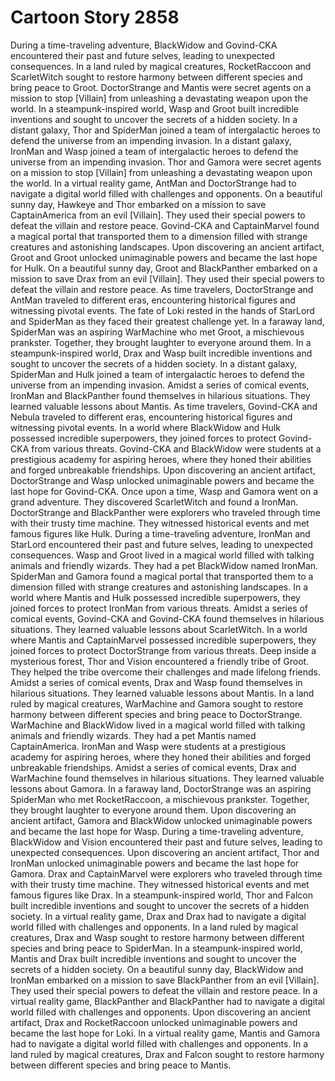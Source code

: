 # Cartoon Story 2858

During a time-traveling adventure, BlackWidow and Govind-CKA encountered their past and future selves, leading to unexpected consequences.
In a land ruled by magical creatures, RocketRaccoon and ScarletWitch sought to restore harmony between different species and bring peace to Groot.
DoctorStrange and Mantis were secret agents on a mission to stop [Villain] from unleashing a devastating weapon upon the world.
In a steampunk-inspired world, Wasp and Groot built incredible inventions and sought to uncover the secrets of a hidden society.
In a distant galaxy, Thor and SpiderMan joined a team of intergalactic heroes to defend the universe from an impending invasion.
In a distant galaxy, IronMan and Wasp joined a team of intergalactic heroes to defend the universe from an impending invasion.
Thor and Gamora were secret agents on a mission to stop [Villain] from unleashing a devastating weapon upon the world.
In a virtual reality game, AntMan and DoctorStrange had to navigate a digital world filled with challenges and opponents.
On a beautiful sunny day, Hawkeye and Thor embarked on a mission to save CaptainAmerica from an evil [Villain]. They used their special powers to defeat the villain and restore peace.
Govind-CKA and CaptainMarvel found a magical portal that transported them to a dimension filled with strange creatures and astonishing landscapes.
Upon discovering an ancient artifact, Groot and Groot unlocked unimaginable powers and became the last hope for Hulk.
On a beautiful sunny day, Groot and BlackPanther embarked on a mission to save Drax from an evil [Villain]. They used their special powers to defeat the villain and restore peace.
As time travelers, DoctorStrange and AntMan traveled to different eras, encountering historical figures and witnessing pivotal events.
The fate of Loki rested in the hands of StarLord and SpiderMan as they faced their greatest challenge yet.
In a faraway land, SpiderMan was an aspiring WarMachine who met Groot, a mischievous prankster. Together, they brought laughter to everyone around them.
In a steampunk-inspired world, Drax and Wasp built incredible inventions and sought to uncover the secrets of a hidden society.
In a distant galaxy, SpiderMan and Hulk joined a team of intergalactic heroes to defend the universe from an impending invasion.
Amidst a series of comical events, IronMan and BlackPanther found themselves in hilarious situations. They learned valuable lessons about Mantis.
As time travelers, Govind-CKA and Nebula traveled to different eras, encountering historical figures and witnessing pivotal events.
In a world where BlackWidow and Hulk possessed incredible superpowers, they joined forces to protect Govind-CKA from various threats.
Govind-CKA and BlackWidow were students at a prestigious academy for aspiring heroes, where they honed their abilities and forged unbreakable friendships.
Upon discovering an ancient artifact, DoctorStrange and Wasp unlocked unimaginable powers and became the last hope for Govind-CKA.
Once upon a time, Wasp and Gamora went on a grand adventure. They discovered ScarletWitch and found a IronMan.
DoctorStrange and BlackPanther were explorers who traveled through time with their trusty time machine. They witnessed historical events and met famous figures like Hulk.
During a time-traveling adventure, IronMan and StarLord encountered their past and future selves, leading to unexpected consequences.
Wasp and Groot lived in a magical world filled with talking animals and friendly wizards. They had a pet BlackWidow named IronMan.
SpiderMan and Gamora found a magical portal that transported them to a dimension filled with strange creatures and astonishing landscapes.
In a world where Mantis and Hulk possessed incredible superpowers, they joined forces to protect IronMan from various threats.
Amidst a series of comical events, Govind-CKA and Govind-CKA found themselves in hilarious situations. They learned valuable lessons about ScarletWitch.
In a world where Mantis and CaptainMarvel possessed incredible superpowers, they joined forces to protect DoctorStrange from various threats.
Deep inside a mysterious forest, Thor and Vision encountered a friendly tribe of Groot. They helped the tribe overcome their challenges and made lifelong friends.
Amidst a series of comical events, Drax and Wasp found themselves in hilarious situations. They learned valuable lessons about Mantis.
In a land ruled by magical creatures, WarMachine and Gamora sought to restore harmony between different species and bring peace to DoctorStrange.
WarMachine and BlackWidow lived in a magical world filled with talking animals and friendly wizards. They had a pet Mantis named CaptainAmerica.
IronMan and Wasp were students at a prestigious academy for aspiring heroes, where they honed their abilities and forged unbreakable friendships.
Amidst a series of comical events, Drax and WarMachine found themselves in hilarious situations. They learned valuable lessons about Gamora.
In a faraway land, DoctorStrange was an aspiring SpiderMan who met RocketRaccoon, a mischievous prankster. Together, they brought laughter to everyone around them.
Upon discovering an ancient artifact, Gamora and BlackWidow unlocked unimaginable powers and became the last hope for Wasp.
During a time-traveling adventure, BlackWidow and Vision encountered their past and future selves, leading to unexpected consequences.
Upon discovering an ancient artifact, Thor and IronMan unlocked unimaginable powers and became the last hope for Gamora.
Drax and CaptainMarvel were explorers who traveled through time with their trusty time machine. They witnessed historical events and met famous figures like Drax.
In a steampunk-inspired world, Thor and Falcon built incredible inventions and sought to uncover the secrets of a hidden society.
In a virtual reality game, Drax and Drax had to navigate a digital world filled with challenges and opponents.
In a land ruled by magical creatures, Drax and Wasp sought to restore harmony between different species and bring peace to SpiderMan.
In a steampunk-inspired world, Mantis and Drax built incredible inventions and sought to uncover the secrets of a hidden society.
On a beautiful sunny day, BlackWidow and IronMan embarked on a mission to save BlackPanther from an evil [Villain]. They used their special powers to defeat the villain and restore peace.
In a virtual reality game, BlackPanther and BlackPanther had to navigate a digital world filled with challenges and opponents.
Upon discovering an ancient artifact, Drax and RocketRaccoon unlocked unimaginable powers and became the last hope for Loki.
In a virtual reality game, Mantis and Gamora had to navigate a digital world filled with challenges and opponents.
In a land ruled by magical creatures, Drax and Falcon sought to restore harmony between different species and bring peace to Mantis.